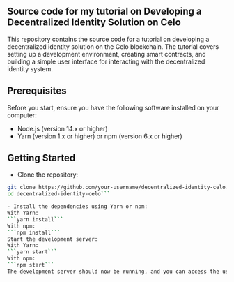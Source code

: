 
## Source code for my tutorial on Developing a Decentralized Identity Solution on Celo

This repository contains the source code for a tutorial on developing a decentralized identity solution on the Celo blockchain. The tutorial covers setting up a development environment, creating smart contracts, and building a simple user interface for interacting with the decentralized identity system.

## Prerequisites
Before you start, ensure you have the following software installed on your computer:

- Node.js (version 14.x or higher)
- Yarn (version 1.x or higher) or npm (version 6.x or higher)

## Getting Started

- Clone the repository:
```bash
git clone https://github.com/your-username/decentralized-identity-celo.git
cd decentralized-identity-celo```

- Install the dependencies using Yarn or npm:
With Yarn:
```yarn install```
With npm:
```npm install```
Start the development server:
With Yarn:
```yarn start```
With npm:
```npm start```
The development server should now be running, and you can access the user interface in your web browser at http://localhost:3000.

